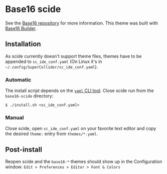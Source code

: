 # Base16 scide
See the [Base16 repository](https://github.com/chriskempson/base16) for more information.
This theme was built with [Base16 Builder](https://github.com/chriskempson/base16-builder).

## Installation
As scide currently doesn't support theme files, themes have to be appended to
`sc_ide_conf.yaml` (On Linux it's in `~/.config/SuperCollider/sc_ide_conf.yaml`).

### Automatic
The install script depends on the [`yaml` CLI tool](https://github.com/mikefarah/yaml).
Close scide run from the `base16-scide` directory:

`$ ./install.sh <sc_ide_conf.yaml>`

### Manual
Close scide, open `sc_ide_conf.yaml` on your favorite text editor and copy the desired
`theme:` entry from `themes/*.yaml`.

## Post-install
Reopen scide and the `base16-*` themes should show up in the Configuration window:
`Edit > Preferences > Editor > Font & Colors`
